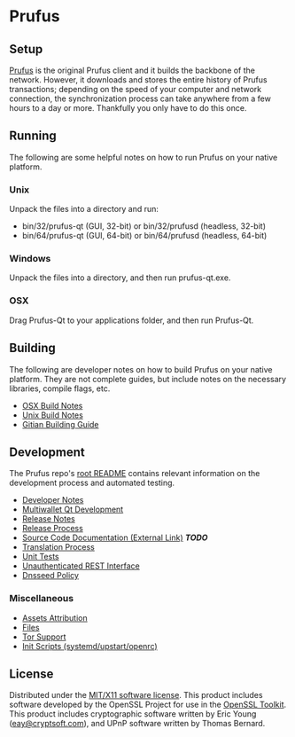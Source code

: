 Prufus
=====================

Setup
---------------------
[Prufus](http://prufus.co/) is the original Prufus client and it builds the backbone of the network. However, it downloads and stores the entire history of Prufus transactions; depending on the speed of your computer and network connection, the synchronization process can take anywhere from a few hours to a day or more. Thankfully you only have to do this once.

Running
---------------------
The following are some helpful notes on how to run Prufus on your native platform.

### Unix

Unpack the files into a directory and run:

- bin/32/prufus-qt (GUI, 32-bit) or bin/32/prufusd (headless, 32-bit)
- bin/64/prufus-qt (GUI, 64-bit) or bin/64/prufusd (headless, 64-bit)

### Windows

Unpack the files into a directory, and then run prufus-qt.exe.

### OSX

Drag Prufus-Qt to your applications folder, and then run Prufus-Qt.

Building
---------------------
The following are developer notes on how to build Prufus on your native platform. They are not complete guides, but include notes on the necessary libraries, compile flags, etc.

- [OSX Build Notes](build-osx.md)
- [Unix Build Notes](build-unix.md)
- [Gitian Building Guide](gitian-building.md)

Development
---------------------
The Prufus repo's [root README](https://github.com/PrufusCoin/prufus/blob/master/README.md) contains relevant information on the development process and automated testing.

- [Developer Notes](developer-notes.md)
- [Multiwallet Qt Development](multiwallet-qt.md)
- [Release Notes](release-notes.md)
- [Release Process](release-process.md)
- [Source Code Documentation (External Link)](https://dev.visucore.com/bitcoin/doxygen/) ***TODO***
- [Translation Process](translation_process.md)
- [Unit Tests](unit-tests.md)
- [Unauthenticated REST Interface](REST-interface.md)
- [Dnsseed Policy](dnsseed-policy.md)

### Miscellaneous
- [Assets Attribution](assets-attribution.md)
- [Files](files.md)
- [Tor Support](tor.md)
- [Init Scripts (systemd/upstart/openrc)](init.md)

License
---------------------
Distributed under the [MIT/X11 software license](http://www.opensource.org/licenses/mit-license.php).
This product includes software developed by the OpenSSL Project for use in the [OpenSSL Toolkit](https://www.openssl.org/). This product includes
cryptographic software written by Eric Young ([eay@cryptsoft.com](mailto:eay@cryptsoft.com)), and UPnP software written by Thomas Bernard.
